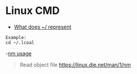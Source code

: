 # Linux CMD

- [What does ~/ represent](https://unix.stackexchange.com/questions/121127/what-is-default-used-for)<br>

```
Example:
cd ~/.lcoal
```
-[nm usage](https://stackoverflow.com/questions/2714287/function-names-extraction-from-static-library)<br>
> Read object file https://linux.die.net/man/1/nm

